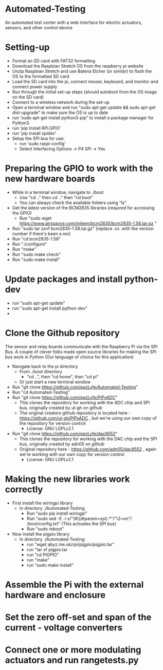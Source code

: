 # Automated-Testing
An automated test center with a web interface for electric actuators, sensors, and other control device

# Setting-up
- Format an SD card with FAT32 formatting
- Download the Raspbian Stretch OS from the raspberry pi website
- Unzip Raspbian Stretch and use Balena Etcher (or similar) to flash the OS to the formatted SD card
- Load the SD card into the pi, connect mouse, keyboard, and monitor and connect power supply
- Run through the initial set-up steps (should autoboot from the OS image on the SD card)
- Connect to a wireless network during the set-up
- Open a terminal window and run "sudo apt-get update && sudo apt-get dist-upgrade" to make sure the OS is up to date
- run 'sudo apt-get install python3-pip" to install a package manager for Python3
- run 'pip install RPi.GPIO'
- run 'pip install spidev'
- Setup the SPI bus for use:
  - run 'sudo raspi-config'
  - Select Interfacing Options -> P4 SPi -> Yes
  
# Preparing the GPIO to work with the new hardware boards
- While in a terminal window, navigate to ./boot
  - Use "cd .." then cd .." then "cd boot"
  - You can always check the available folders using "ls"
- Get the latest version of the BCM2835 libraries (required for accessing the GPIO) 
  - Run "sudo wget https://www.airspayce.com/mikem/bcm2835/bcm2835-1.58.tar.gz "
- Run "sudo tar zxvf bcm2835-1.58.tar.gz" (replace .xx. with the version number if there's been a rev)
- Run "cd bcm2835-1.58"
- Run "./configure"
- Run "make"
- Run "sudo make check"
- Run "sudo make install"

# Update packages and install python-dev
- run "sudo apt-get update"
- run "sudo apt-get install python-dev"
- 

# Clone the Github repository
The sensor and relay boards communicate with the Raspberry Pi via the SPI Bus. A couple of clever folks made open source libraries for making the SPI bus work in Python (Our language of choice for this application)
- Navigate back to the pi directory
  - From ./boot directory
    - "cd ..", then "cd home", then "cd pi"
  - Or just start a new terminal window
- Run "git clone https://github.com/pezLyfe/Automated-Testing"
- Run "cd Automated-Testing"
- Run "git clone https://github.com/pezLyfe/PiPyADC"
  - This clones the repository for working with the ADC chip and SPI bus, originally created by ul-gh on github
  - The original creators github repository is located here - https://github.com/ul-gh/PiPyADC , but we're using our own copy of the         repository for version control
    - License: GNU LGPLv2.1 
- Run "git clone https://github.com/pezLyfe/dac8552"
  - This clones the repository for working with the DAC chip and the SPI bus, originally created by adn05 on github
  - Original repository here - https://github.com/adn05/dac8552 , again we're working with our own copy for version control
    - License: GNU LGPLv2.1 
    
# Making the new libraries work correctly
- First install the wiringpi library
  - In directory ./Automated-Testing
    - Run "sudo pip install wiringpi"
    - Run "sudo sed -E -i s/"(#)(dtparam=spi).*"/"\2=on"/ /boot/config.txt" (This activates the SPI bus)
    - Run "sudo reboot"
- Now install the pigpio library
  - In directory ./Automated-Testing
    - run "wget abyz.me.uk/rpi/pigpio/pigpio.tar"
    - run "tar xf pigpio.tar
    - run "cd PIGPIO"
    - run "make"
    - run "sudo make install"

# Assemble the Pi with the external hardware and enclosure

# Set the zero off-set and span of the current - voltage converters

# Connect one or more modulating actuators and run rangetests.py



